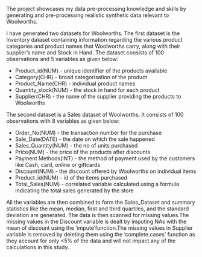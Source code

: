 The project showcases my data pre-processing knowledge and skills by generating and pre-processing realistic synthetic data relevant to Woolworths.


I have generated two datasets for Woolworths. The first dataset is the Inventory dataset containing information regarding the various product categories and product names that Woolworths carry, along with their supplier’s name and Stock in Hand. The dataset consists of 100 observations and 5 variables as given below:

  * Product_id(NUM) - unique identifier of the products available
  * Category(CHR) - broad categorisation of the product
  * Product_Name(CHR) - individual product names
  * Quantity_stock(NUM) - the stock in hand for each product
  * Supplier(CHR) - the name of the supplier providing the products to Woolworths


The second dataset is a Sales dataset of Woolworths. It consists of 100 observations with 8 variables as given below:
  * Order_No(NUM) - the transaction number for the purchase
  * Sale_Date(DATE) - the date on which the sale happened
  * Sales_Quantity(NUM) - the no of units purchased
  * Price(NUM) - the price of the products after discounts
  * Payment Methods(INT) - the method of payment used by the customers like Cash, card, online or giftcards
  * Discount(NUM) - the discount offered by Woolworths on individual items
  * Product_id(NUM) - id of the items purchased
  * Total_Sales(NUM) - correlated variable calculated using a formula indicating the total sales generated by the store

All the variables are then combined to form the Sales_Dataset and summary statistics like the mean, median, first and third quartiles, and the standard deviation are generated. The data is then scanned for missing values.The missing values in the Discount variable is dealt by imputing NAs with the mean of discount using the ‘impute’function.The missing values in Supplier variable is removed by deleting them using the ‘complete.cases’ function as they account for only <5% of the data and will not impact any of the calculations in this study.

